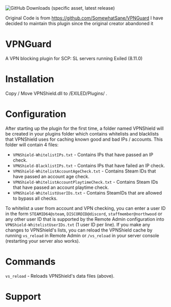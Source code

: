 <img alt="GitHub Downloads (specific asset, latest release)" src="https://img.shields.io/github/downloads/Mr-Baguetter/SCPSL-VPNGuard/latest/VPNShieldExiled.dll?style=for-the-badge&label=Downloads">

Original Code is from https://github.com/SomewhatSane/VPNGuard I have decided to maintain this plugin since the original creator abandoned it


# VPNGuard
A VPN blocking plugin for SCP: SL servers running Exiled (8.11.0)

<h1>Installation</h1>

<p>Copy / Move VPNShield.dll to /EXILED/Plugins/ .

<h1>Configuration</h1>

<p>After starting up the plugin for the first time, a folder named VPNShield will be created in your plugins folder which contains whitelists and blacklists that VPNShield uses for caching known good and bad IPs / accounts. This folder will contain 4 files:

- `VPNShield-WhitelistIPs.txt` - Contains IPs that have passed an IP check.
- `VPNShield-BlacklistIPs.txt` - Contains IPs that have failed an IP check.
- `VPNShield-WhitelistAccountAgeCheck.txt` - Contains Steam IDs that have passed an account age check.
- `VPNShield-WhitelistAccountPlaytimeCheck.txt` - Contains Steam IDs that have passed an account playtime check.
- `VPNShield-WhitelistUserIDs.txt` - Contains SteamIDs that are allowed to bypass all checks.

To whitelist a user from account and VPN checking, you can enter a user ID in the form `STEAMID64@steam`, `DISCORDID@discord`, `staffmember@northwood` or any other user ID that is supported by the Remote Admin configuration into `VPNShield-WhitelistUserIDs.txt` (1 user ID per line). If you make any changes to VPNShield's lists, you can reload the VPNShield cache by running `vs_reload` in Remote Admin or `/vs_reload` in your server console (restarting your server also works).

<h1>Commands</h1>

`vs_reload` - Reloads VPNShield's data files (above).

<h1>Support</h1>
